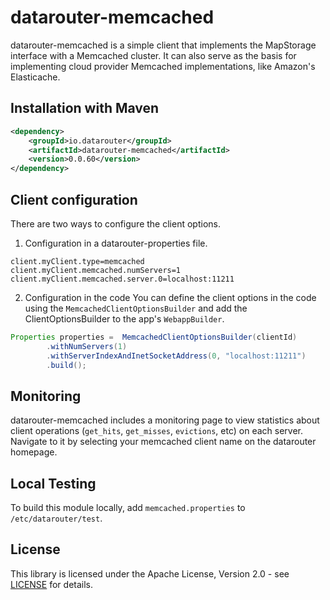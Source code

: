 # datarouter-memcached

datarouter-memcached is a simple client that implements the MapStorage interface with a Memcached cluster.  It can also
serve as the basis for implementing cloud provider Memcached implementations, like Amazon's Elasticache.

## Installation with Maven

```xml
<dependency>
	<groupId>io.datarouter</groupId>
	<artifactId>datarouter-memcached</artifactId>
	<version>0.0.60</version>
</dependency>
```

## Client configuration

There are two ways to configure the client options. 

1. Configuration in a datarouter-properties file. 

```
client.myClient.type=memcached
client.myClient.memcached.numServers=1
client.myClient.memcached.server.0=localhost:11211
```

2. Configuration in the code
You can define the client options in the code using the `MemcachedClientOptionsBuilder` and add the ClientOptionsBuilder to the app's `WebappBuilder`. 

```java
Properties properties =  MemcachedClientOptionsBuilder(clientId)
		.withNumServers(1)
		.withServerIndexAndInetSocketAddress(0, "localhost:11211")
		.build();
```

## Monitoring

datarouter-memcached includes a monitoring page to view statistics about client operations (`get_hits`, `get_misses`, 
`evictions`, etc) on each server.  Navigate to it by selecting your memcached client name on the datarouter homepage. 

## Local Testing
To build this module locally, add `memcached.properties` to `/etc/datarouter/test`.

## License

This library is licensed under the Apache License, Version 2.0 - see [LICENSE](../LICENSE) for details.

